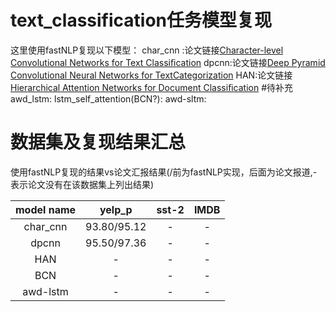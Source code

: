 # text_classification任务模型复现
这里使用fastNLP复现以下模型：
char_cnn :论文链接[Character-level Convolutional Networks for Text Classiﬁcation](https://arxiv.org/pdf/1509.01626v3.pdf)
dpcnn:论文链接[Deep Pyramid Convolutional Neural Networks for TextCategorization](https://ai.tencent.com/ailab/media/publications/ACL3-Brady.pdf)
HAN:论文链接[Hierarchical Attention Networks for Document Classiﬁcation](https://www.cs.cmu.edu/~diyiy/docs/naacl16.pdf)
#待补充
awd_lstm:
lstm_self_attention(BCN?):
awd-sltm:

# 数据集及复现结果汇总

使用fastNLP复现的结果vs论文汇报结果(/前为fastNLP实现，后面为论文报道,-表示论文没有在该数据集上列出结果)

model name | yelp_p | sst-2|IMDB| 
:---: | :---: | :---: | :---: 
char_cnn | 93.80/95.12 | - |- |
dpcnn | 95.50/97.36 | - |- |
HAN |- | - |-|
BCN| - |- |-|
awd-lstm| - |- |-|

